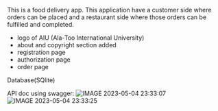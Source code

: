 This is a food delivery app.  This application have a customer side where orders can be placed and a restaurant 
side where those orders can be fulfilled and completed. 


- logo of AIU (Ala-Too International University)
- about and copyright section added
- registration page
- authorization page
- order page

Database(SQlite)

API doc using swagger:
![IMAGE 2023-05-04 23:33:07](https://user-images.githubusercontent.com/102521781/236283516-ffbed8a8-a662-447a-8d2d-b909ad507033.jpg)
![IMAGE 2023-05-04 23:33:25](https://user-images.githubusercontent.com/102521781/236283589-531a8d1a-dd87-4475-acef-c9d843278559.jpg)

